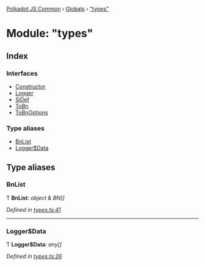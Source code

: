 [Polkadot JS Common](../README.md) › [Globals](../globals.md) › ["types"](_types_.md)

# Module: "types"

## Index

### Interfaces

* [Constructor](../interfaces/_types_.constructor.md)
* [Logger](../interfaces/_types_.logger.md)
* [SiDef](../interfaces/_types_.sidef.md)
* [ToBn](../interfaces/_types_.tobn.md)
* [ToBnOptions](../interfaces/_types_.tobnoptions.md)

### Type aliases

* [BnList](_types_.md#bnlist)
* [Logger$Data](_types_.md#loggerdata)

## Type aliases

###  BnList

Ƭ **BnList**: *object & BN[]*

*Defined in [types.ts:41](https://github.com/polkadot-js/common/blob/fe9c7a8a/packages/util/src/types.ts#L41)*

___

###  Logger$Data

Ƭ **Logger$Data**: *any[]*

*Defined in [types.ts:26](https://github.com/polkadot-js/common/blob/fe9c7a8a/packages/util/src/types.ts#L26)*
